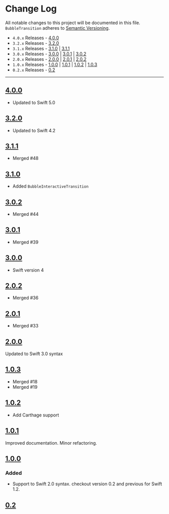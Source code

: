 # Change Log
All notable changes to this project will be documented in this file.
`BubbleTransition` adheres to [Semantic Versioning](http://semver.org/).

- `4.0.x` Releases - [4.0.0](#400)
- `3.2.x` Releases - [3.2.0](#320)
- `3.1.x` Releases - [3.1.0](#310) | [3.1.1](#311)
- `3.0.x` Releases - [3.0.0](#300) | [3.0.1](#301) | [3.0.2](#302)
- `2.0.x` Releases - [2.0.0](#200) | [2.0.1](#201) | [2.0.2](#202)
- `1.0.x` Releases - [1.0.0](#100) | [1.0.1](#101) | [1.0.2](#102) | [1.0.3](#103)
- `0.2.x` Releases - [0.2](#02)

---

## [4.0.0](https://github.com/andreamazz/BubbleTransition/releases/tag/4.0.0)

- Updated to Swift 5.0

## [3.2.0](https://github.com/andreamazz/BubbleTransition/releases/tag/3.2.0)

- Updated to Swift 4.2

## [3.1.1](https://github.com/andreamazz/BubbleTransition/releases/tag/3.1.1)

- Merged #48

## [3.1.0](https://github.com/andreamazz/BubbleTransition/releases/tag/3.1.0)

- Added `BubbleInteractiveTransition`

## [3.0.2](https://github.com/andreamazz/BubbleTransition/releases/tag/3.0.2)

- Merged #44

## [3.0.1](https://github.com/andreamazz/BubbleTransition/releases/tag/3.0.1)

- Merged #39

## [3.0.0](https://github.com/andreamazz/BubbleTransition/releases/tag/3.0.0)

- Swift version 4

## [2.0.2](https://github.com/andreamazz/BubbleTransition/releases/tag/2.0.2)

- Merged #36

## [2.0.1](https://github.com/andreamazz/BubbleTransition/releases/tag/2.0.1)

- Merged #33

## [2.0.0](https://github.com/andreamazz/BubbleTransition/releases/tag/2.0.0)

Updated to Swift 3.0 syntax

## [1.0.3](https://github.com/andreamazz/BubbleTransition/releases/tag/1.0.3)

- Merged #18
- Merged #19

## [1.0.2](https://github.com/andreamazz/BubbleTransition/releases/tag/1.0.2)

- Add Carthage support

## [1.0.1](https://github.com/andreamazz/BubbleTransition/releases/tag/1.0.1)

Improved documentation. Minor refactoring.

## [1.0.0](https://github.com/andreamazz/BubbleTransition/releases/tag/1.0.0)

### Added
- Support to Swift 2.0 syntax. checkout version 0.2 and previous for Swift 1.2.

## [0.2](https://github.com/andreamazz/BubbleTransition/releases/tag/0.2)
